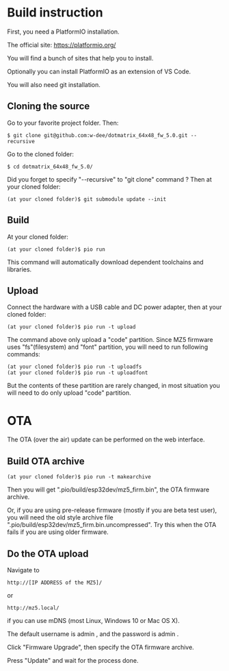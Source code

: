 # Build instruction

First, you need a PlatformIO installation.

The official site: https://platformio.org/

You will find a bunch of sites that help you to install.

Optionally you can install PlatformIO as an extension of VS Code.

You will also need git installation.

## Cloning the source

Go to your favorite project folder. Then:

    $ git clone git@github.com:w-dee/dotmatrix_64x48_fw_5.0.git --recursive

Go to the cloned folder:

    $ cd dotmatrix_64x48_fw_5.0/

Did you forget to specify "--recursive" to "git clone" command ? Then at your cloned folder:

    (at your cloned folder)$ git submodule update --init

## Build

At your cloned folder:

    (at your cloned folder)$ pio run

This command will automatically download dependent toolchains and libraries.

## Upload

Connect the hardware with a USB cable and DC power adapter, then at your cloned folder:

    (at your cloned folder)$ pio run -t upload

The command above only upload a "code" partition. Since MZ5 firmware uses "fs"(filesystem) and "font" partition, you will need to run following commands:

    (at your cloned folder)$ pio run -t uploadfs
    (at your cloned folder)$ pio run -t uploadfont

But the contents of these partition are rarely changed, in most situation you will need to do only upload "code" partition.

# OTA

The OTA (over the air) update can be performed on the web interface.

## Build OTA archive

    (at your cloned folder)$ pio run -t makearchive

Then you will get ".pio/build/esp32dev/mz5_firm.bin", the OTA firmware archive.

Or, if you are using pre-release firmware (mostly if you are beta test user), you will need the old style archive file ".pio/build/esp32dev/mz5_firm.bin.uncompressed". Try this when the OTA fails if you are using older firmware.

## Do the OTA upload

Navigate to

    http://[IP ADDRESS of the MZ5]/

or

    http://mz5.local/

if you can use mDNS (most Linux, Windows 10 or Mac OS X).

The default username is admin , and the password is admin .

Click "Firmware Upgrade", then specify the OTA firmware archive.

Press "Update" and wait for the process done.






